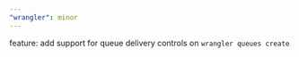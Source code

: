 ```yaml
---
"wrangler": minor
---
```


feature: add support for queue delivery controls on `wrangler queues create`
